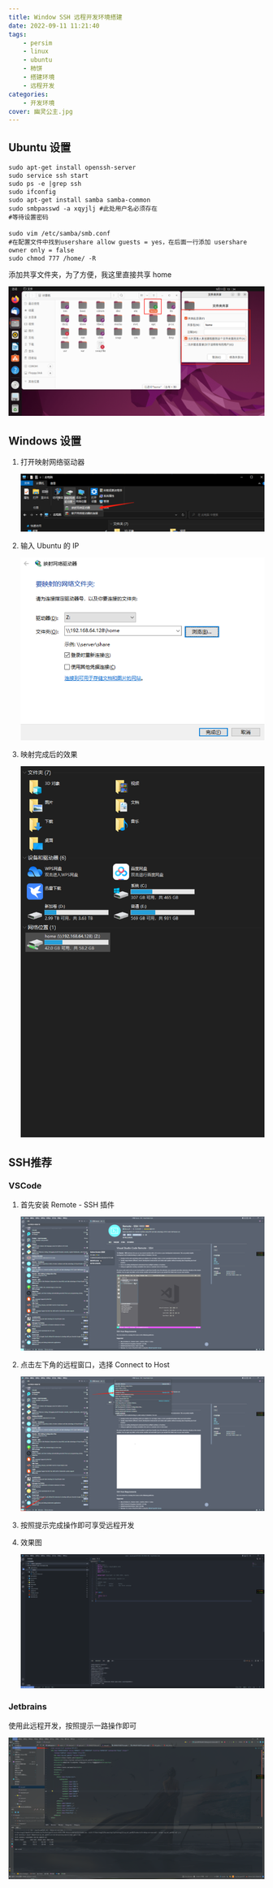 ```yaml
---
title: Window SSH 远程开发环境搭建
date: 2022-09-11 11:21:40
tags:
	- persim
	- linux
	- ubuntu
	- 柿饼
	- 搭建环境
    - 远程开发
categories:
    - 开发环境
cover: 幽灵公主.jpg
---
```

## Ubuntu 设置
```shell
sudo apt-get install openssh-server
sudo service ssh start
sudo ps -e |grep ssh
sudo ifconfig
sudo apt-get install samba samba-common
sudo smbpasswd -a xqyjlj #此处用户名必须存在
#等待设置密码

sudo vim /etc/samba/smb.conf
#在配置文件中找到usershare allow guests = yes，在后面一行添加 usershare owner only = false
sudo chmod 777 /home/ -R
```

添加共享文件夹，为了方便，我这里直接共享 home

   ![image-20220911133530992](Window%20SSH%20%E8%BF%9C%E7%A8%8B%E5%BC%80%E5%8F%91%E7%8E%AF%E5%A2%83%E6%90%AD%E5%BB%BA/image-20220911133530992.png)

## Windows 设置

1. 打开映射网络驱动器

   ![image-20220911133651408](Window%20SSH%20%E8%BF%9C%E7%A8%8B%E5%BC%80%E5%8F%91%E7%8E%AF%E5%A2%83%E6%90%AD%E5%BB%BA/image-20220911133651408.png)

2. 输入 Ubuntu 的 IP

   ![image-20220911133753309](Window%20SSH%20%E8%BF%9C%E7%A8%8B%E5%BC%80%E5%8F%91%E7%8E%AF%E5%A2%83%E6%90%AD%E5%BB%BA/image-20220911133753309.png)

3. 映射完成后的效果

   ![image-20220911133814999](Window%20SSH%20%E8%BF%9C%E7%A8%8B%E5%BC%80%E5%8F%91%E7%8E%AF%E5%A2%83%E6%90%AD%E5%BB%BA/image-20220911133814999.png)

## SSH推荐

### VSCode

1. 首先安装 Remote - SSH 插件

   ![image-20220911134920019](Window%20SSH%20%E8%BF%9C%E7%A8%8B%E5%BC%80%E5%8F%91%E7%8E%AF%E5%A2%83%E6%90%AD%E5%BB%BA/image-20220911134920019.png)

2. 点击左下角的远程窗口，选择 Connect to Host

   ![image-20220911135134685](Window%20SSH%20%E8%BF%9C%E7%A8%8B%E5%BC%80%E5%8F%91%E7%8E%AF%E5%A2%83%E6%90%AD%E5%BB%BA/image-20220911135134685.png)

3. 按照提示完成操作即可享受远程开发

4. 效果图

   ![image-20220911135546681](Window%20SSH%20%E8%BF%9C%E7%A8%8B%E5%BC%80%E5%8F%91%E7%8E%AF%E5%A2%83%E6%90%AD%E5%BB%BA/image-20220911135546681.png)

### Jetbrains

使用此远程开发，按照提示一路操作即可

![image-20220911135727217](Window%20SSH%20%E8%BF%9C%E7%A8%8B%E5%BC%80%E5%8F%91%E7%8E%AF%E5%A2%83%E6%90%AD%E5%BB%BA/image-20220911135727217.png)
